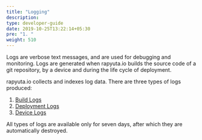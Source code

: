```yaml
---
title: "Logging"
description:
type: developer-guide
date: 2019-10-25T13:22:14+05:30
pre: "1. "
weight: 510
---
```

Logs are verbose text messages, and are used for debugging and monitoring.
Logs are generated when rapyuta.io builds the source code of a git repository,
by a device and during the life cycle of deployment.

rapyuta.io collects and indexes log data. There are three types of logs produced:

1. [Build Logs](/developer-guide/tooling-automation/logging/build-logs/)
2. [Deployment Logs](/developer-guide/tooling-automation/logging/deployment-logs/)
3. [Device Logs](/developer-guide/tooling-automation/logging/device-logs/)

All types of logs are available only for seven days, after which they are
automatically destroyed.